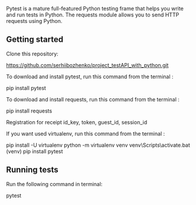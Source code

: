 Pytest is a mature full-featured Python testing frame that helps you write and run tests in Python. The requests module allows you to send HTTP requests using Python.

## Getting started

Clone this repository:

https://github.com/serhiibozhenko/project_testAPI_with_python.git

To download and install pytest, run this command from the terminal :

pip install pytest

To download and install requests, run this command from the terminal :

pip install requests

Registration for receipt id_key, token, guest_id, session_id

If you want used virtualenv, run this command from the terminal :

pip install -U virtualenv
python -m virtualenv venv
venv\Scripts\activate.bat (venv)
pip install pytest

## Running tests

Run the following command in terminal:

pytest
